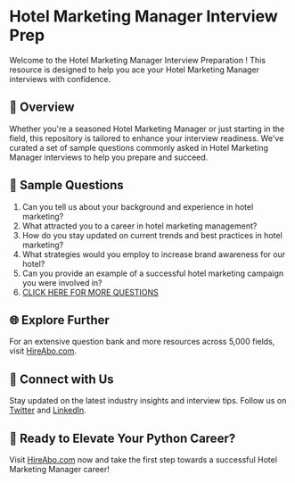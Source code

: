 # Hotel Marketing Manager Interview Prep

Welcome to the Hotel Marketing Manager Interview Preparation ! This resource is designed to help you ace your Hotel Marketing Manager interviews with confidence.

## 🚀 Overview

Whether you're a seasoned Hotel Marketing Manager or just starting in the field, this repository is tailored to enhance your interview readiness. We've curated a set of sample questions commonly asked in Hotel Marketing Manager interviews to help you prepare and succeed.

## 📝 Sample Questions

1. Can you tell us about your background and experience in hotel marketing?
2. What attracted you to a career in hotel marketing management?
3. How do you stay updated on current trends and best practices in hotel marketing?
4. What strategies would you employ to increase brand awareness for our hotel?
5. Can you provide an example of a successful hotel marketing campaign you were involved in?
6. [CLICK HERE FOR MORE QUESTIONS](https://hireabo.com/job/11_0_19/Hotel%20Marketing%20Manager)

## 🌐 Explore Further

For an extensive question bank and more resources across 5,000 fields, visit [HireAbo.com](https://www.hireabo.com).

## 📱 Connect with Us

Stay updated on the latest industry insights and interview tips. Follow us on [Twitter](https://twitter.com/hireabo) and [LinkedIn](https://www.linkedin.com/in/hire-abo-3609972a8/).

## 🚀 Ready to Elevate Your Python Career?

Visit [HireAbo.com](https://www.hireabo.com) now and take the first step towards a successful Hotel Marketing Manager career!